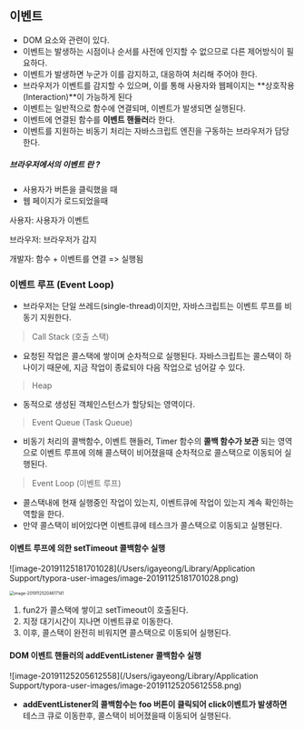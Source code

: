 ## 이벤트
- DOM 요소와 관련이 있다.
- 이벤트는 발생하는 시점이나 순서를 사전에 인지할 수 없으므로 다른 제어방식이 필요하다.
- 이벤트가 발생하면 누군가 이를 감지하고, 대응하여 처리해 주어야 한다.
- 브라우저가 이벤트를 감지할 수 있으며, 이를 통해 사용자와 웹페이지는 **상호작용(Interaction)**이 가능하게 된다
- 이벤트는 일반적으로 함수에 연결되며, 이벤트가 발생되면 실행된다.
- 이벤트에 연결된 함수를 **이벤트 핸들러**라 한다.
- 이벤트를 지원하는 비동기 처리는 자바스크립트 엔진을 구동하는 브라우저가 담당한다.
##### **브라우저에서의 이벤트** 란 ?


- 사용자가 버튼을 클릭했을 때
- 웹 페이지가 로드되었을때





사용자: 사용자가 이벤트

브라우저: 브라우저가 감지

개발자: 함수 + 이벤트를 연결 => 실행됨



### 이벤트 루프 (Event Loop)

- 브라우저는 단일 쓰레드(single-thread)이지만, 자바스크립트는 이벤트 루프를 비동기 지원한다.



> Call Stack (호출 스택)

- 요청된 작업은 콜스택에 쌓이며 순차적으로 실행된다. 자바스크립트는 콜스택이 하나이기 때문에, 지금 작업이 종료되야 다음 작업으로 넘어갈 수 있다.



> Heap

- 동적으로 생성된 객체인스턴스가 할당되는 영역이다.



> Event Queue (Task Queue)

- 비동기 처리의 콜백함수, 이벤트 핸들러, Timer 함수의 **콜백 함수가 보관** 되는 영역으로 이벤트 루프에 의해 콜스택이 비어졌을때 순차적으로 콜스택으로 이동되어 실행된다.



> Event Loop (이벤트 루프)

- 콜스택내에 현재 실행중인 작업이 있는지, 이벤트큐에 작업이 있는지 계속 확인하는 역할을 한다.
- 만약 콜스택이 비어있다면 이벤트큐에 테스크가 콜스택으로 이동되고 실행된다.



#### 이벤트 루프에 의한 setTimeout 콜백함수 실행

![image-20191125181701028](/Users/igayeong/Library/Application Support/typora-user-images/image-20191125181701028.png)

<img src="/Users/igayeong/Library/Application Support/typora-user-images/image-20191125204617141.png" alt="image-20191125204617141" style="zoom: 50%;" />

1. fun2가 콜스택에 쌓이고 setTimeout이 호출된다.
2. 지정 대기시간이 지나면 이벤트큐로 이동한다.
3. 이후, 콜스택이 완전히 비워지면 콜스택으로 이동되어 실행된다.



#### DOM 이벤트 핸들러의 addEventListener 콜백함수 실행

![image-20191125205612558](/Users/igayeong/Library/Application Support/typora-user-images/image-20191125205612558.png)

- **addEventListener의 콜백함수는 foo 버튼이 클릭되어 click이벤트가 발생하면** 테스크 큐로 이동한후, 콜스택이 비어졌을때 이동되어 실행된다.



